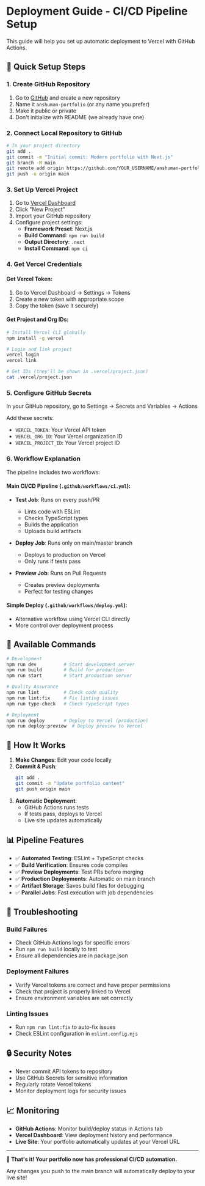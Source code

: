 # Deployment Guide - CI/CD Pipeline Setup

This guide will help you set up automatic deployment to Vercel with GitHub Actions.

## 🚀 Quick Setup Steps

### 1. Create GitHub Repository

1. Go to [GitHub](https://github.com) and create a new repository
2. Name it `anshuman-portfolio` (or any name you prefer)
3. Make it public or private
4. Don't initialize with README (we already have one)

### 2. Connect Local Repository to GitHub

```bash
# In your project directory
git add .
git commit -m "Initial commit: Modern portfolio with Next.js"
git branch -M main
git remote add origin https://github.com/YOUR_USERNAME/anshuman-portfolio.git
git push -u origin main
```

### 3. Set Up Vercel Project

1. Go to [Vercel Dashboard](https://vercel.com/dashboard)
2. Click "New Project"
3. Import your GitHub repository
4. Configure project settings:
   - **Framework Preset**: Next.js
   - **Build Command**: `npm run build`
   - **Output Directory**: `.next`
   - **Install Command**: `npm ci`

### 4. Get Vercel Credentials

#### Get Vercel Token:
1. Go to Vercel Dashboard → Settings → Tokens
2. Create a new token with appropriate scope
3. Copy the token (save it securely)

#### Get Project and Org IDs:
```bash
# Install Vercel CLI globally
npm install -g vercel

# Login and link project
vercel login
vercel link

# Get IDs (they'll be shown in .vercel/project.json)
cat .vercel/project.json
```

### 5. Configure GitHub Secrets

In your GitHub repository, go to Settings → Secrets and Variables → Actions

Add these secrets:
- `VERCEL_TOKEN`: Your Vercel API token
- `VERCEL_ORG_ID`: Your Vercel organization ID
- `VERCEL_PROJECT_ID`: Your Vercel project ID

### 6. Workflow Explanation

The pipeline includes two workflows:

#### **Main CI/CD Pipeline** (`.github/workflows/ci.yml`):
- **Test Job**: Runs on every push/PR
  - Lints code with ESLint
  - Checks TypeScript types
  - Builds the application
  - Uploads build artifacts

- **Deploy Job**: Runs only on main/master branch
  - Deploys to production on Vercel
  - Only runs if tests pass

- **Preview Job**: Runs on Pull Requests
  - Creates preview deployments
  - Perfect for testing changes

#### **Simple Deploy** (`.github/workflows/deploy.yml`):
- Alternative workflow using Vercel CLI directly
- More control over deployment process

## 🔧 Available Commands

```bash
# Development
npm run dev          # Start development server
npm run build        # Build for production
npm run start        # Start production server

# Quality Assurance
npm run lint         # Check code quality
npm run lint:fix     # Fix linting issues
npm run type-check   # Check TypeScript types

# Deployment
npm run deploy       # Deploy to Vercel (production)
npm run deploy:preview  # Deploy preview to Vercel
```

## 🌟 How It Works

1. **Make Changes**: Edit your code locally
2. **Commit & Push**:
   ```bash
   git add .
   git commit -m "Update portfolio content"
   git push origin main
   ```
3. **Automatic Deployment**:
   - GitHub Actions runs tests
   - If tests pass, deploys to Vercel
   - Live site updates automatically

## 📊 Pipeline Features

- ✅ **Automated Testing**: ESLint + TypeScript checks
- ✅ **Build Verification**: Ensures code compiles
- ✅ **Preview Deployments**: Test PRs before merging
- ✅ **Production Deployments**: Automatic on main branch
- ✅ **Artifact Storage**: Saves build files for debugging
- ✅ **Parallel Jobs**: Fast execution with job dependencies

## 🐛 Troubleshooting

### Build Failures
- Check GitHub Actions logs for specific errors
- Run `npm run build` locally to test
- Ensure all dependencies are in package.json

### Deployment Failures
- Verify Vercel tokens are correct and have proper permissions
- Check that project is properly linked to Vercel
- Ensure environment variables are set correctly

### Linting Issues
- Run `npm run lint:fix` to auto-fix issues
- Check ESLint configuration in `eslint.config.mjs`

## 🔒 Security Notes

- Never commit API tokens to repository
- Use GitHub Secrets for sensitive information
- Regularly rotate Vercel tokens
- Monitor deployment logs for security issues

## 📈 Monitoring

- **GitHub Actions**: Monitor build/deploy status in Actions tab
- **Vercel Dashboard**: View deployment history and performance
- **Live Site**: Your portfolio automatically updates at your Vercel URL

---

**🎉 That's it! Your portfolio now has professional CI/CD automation.**

Any changes you push to the main branch will automatically deploy to your live site!
